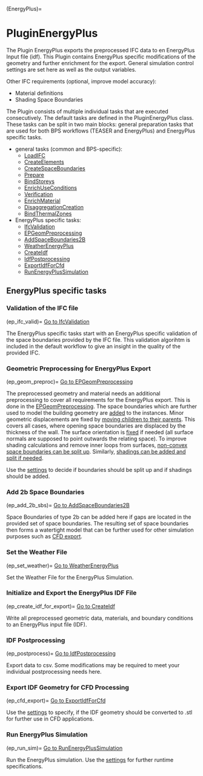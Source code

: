 (EnergyPlus)=
# PluginEnergyPlus

The Plugin EnergyPlus exports the preprocessed IFC data to en EnergyPlus 
Input file (idf). This Plugin contains EnergyPlus specific modifications of 
the geometry and further enrichment for the export. General simulation 
control settings are set here as well as the output variables.


Other IFC requirements (optional, improve model accuracy):
* Material definitions
* Shading Space Boundaries

The Plugin consists of multiple individual tasks that are executed 
consecutively. The default tasks are defined in the PluginEnergyPlus class. 
These tasks can be split in two main blocks: general preparation tasks that 
are used for both BPS workflows (TEASER and EnergyPlus) and EnergyPlus 
specific tasks.

* general tasks (common and BPS-specific):
  * [LoadIFC](LoadIFC)
  * [CreateElements](CreateElements)
  * [CreateSpaceBoundaries](CreateSpaceBoundaries)
  * [Prepare](Prepare)
  * [BindStoreys](BindStoreys)
  * [EnrichUseConditions](EnrichUseConditions)
  * [Verification](Verification)
  * [EnrichMaterial](EnrichMaterial)
  * [DisaggregationCreation](DisaggregationCreation)
  * [BindThermalZones](BindThermalZones)
* EnergyPlus specific tasks:
  * [IfcValidation](ep_ifc_valid)
  * [EPGeomPreprocessing](ep_geom_preproc)
  * [AddSpaceBoundaries2B](ep_add_2b_sbs)
  * [WeatherEnergyPlus](ep_set_weather)
  * [CreateIdf](ep_create_idf_for_export)
  * [IdfPostprocessing](ep_postprocess)
  * [ExportIdfForCfd](ep_cfd_export)
  * [RunEnergyPlusSimulation](ep_run_sim)


## EnergyPlus specific tasks

### Validation of the IFC file 
(ep_ifc_valid)=
[Go to IfcValidation](IfcValidation)

The EnergyPlus specific tasks start with an EnergyPlus specific validation 
of the space boundaries provided by the IFC file. This validation algorihtm 
is included in the default workflow to give an insight in the quality of the 
provided IFC.

### Geometric Preprocessing for EnergyPlus Export
(ep_geom_preproc)=
[Go to EPGeomPreprocessing](EPGeomPreprocessing)

The preprocessed geometry and material needs an additional preprocessing to 
cover all requirements for the EnergyPlus export. This is done in the 
[EPGeomPreprocessing](EPGeomPreprocessing). The space boundaries which are 
further used to model the building geometry are [added](add_bounds_to_instances) 
to the instances. Minor geometric displacements are fixed by 
[moving children to their parents](move_children_to_parents). This covers all 
cases, where opening space boundaries are displaced by the thickness of the wall.
The surface orientation is [fixed](fix_surface_orientation) if needed 
(all surface normals are supposed to point outwards the relating space). To
improve shading calculations and remove inner loops from surfaces, 
[non-convex space boundaries can be split up](split_non_convex_bounds). Similarly,
[shadings can be added and split if needed](add_and_split_bounds_for_shadings). 

Use the [settings](settings) to decide if boundaries should be split up and
if shadings should be added.

### Add 2b Space Boundaries
(ep_add_2b_sbs)=
[Go to AddSpaceBoundaries2B](AddSpaceBoundaries2B)

Space Boundaries of type 2b can be added here if gaps are located in the 
provided set of space boundaries. The resulting set of space boundaries
then forms a watertight model that can be further used for other simulation
purposes such as [CFD export](ExportIdfForCfd).

### Set the Weather File
(ep_set_weather)=
[Go to WeatherEnergyPlus](WeatherEnergyPlus)

Set the Weather File for the EnergyPlus Simulation. 

### Initialize and Export the EnergyPlus IDF File 
(ep_create_idf_for_export)=
[Go to CreateIdf](CreateIdf)

Write all preprocessed geometric data, materials, and boundary conditions
to an EnergyPlus input file (IDF). 

### IDF Postprocessing
(ep_postprocess)=
[Go to IdfPostprocessing](IdfPostprocessing)

Export data to csv. Some modifications may be required to meet your 
individual postprocessing needs here. 

### Export IDF Geometry for CFD Processing
(ep_cfd_export)=
[Go to ExportIdfForCfd](ExportIdfForCfd)

Use the [settings](settings) to specify, if the IDF geometry should be
converted to .stl for further use in CFD applications. 

### Run EnergyPlus Simulation
(ep_run_sim)=
[Go to RunEnergyPlusSimulation](RunEnergyPlusSimulation)

Run the EnergyPlus simulation. Use the [settings](settings) for further
runtime specifications. 
